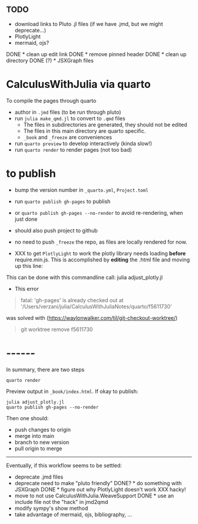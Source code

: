 ## TODO

* download links to Pluto .jl files (if we have .jmd, but we might deprecate...)
* PlotlyLight
* mermaid, ojs?

DONE * clean up edit link
DONE * remove pinned header
DONE * clean up directory
DONE (?) * JSXGraph files

# CalculusWithJulia via quarto

To compile the pages through quarto


* author in `.jmd` files (to be run through pluto)
* run `julia make_qmd.jl` to convert to `.qmd` files
  - The files in subdirectories are generated, they should not be edited
  - The files in this main directory are quarto specific.
  - `_book` and `_freeze` are conveniences
* run `quarto preview` to develop interactively (kinda slow!)
* run `quarto render` to render pages (not too bad)

# to publish

* bump the version number in `_quarto.yml`, `Project.toml`
* run `quarto publish gh-pages` to publish
* or `quarto publish gh-pages --no-render` to avoid re-rendering, when just done
* should also push project to github
* no need to push `_freeze` the repo, as files are locally rendered for now.

* XXX to get `PlotlyLight` to work the plotly library needs loading **before** require.min.js. This is accomplished by **editing** the .html file and moving up this line:

<script src="https://cdn.plot.ly/plotly-2.11.0.min.js"></script>

This can be done with this commandline call: julia adjust_plotly.jl

* This error
> fatal: 'gh-pages' is already checked out at '/Users/verzani/julia/CalculusWithJuliaNotes/quarto/f5611730'

was solved with (https://waylonwalker.com/til/git-checkout-worktree/)
> git worktree remove f5611730


# ------

In summary, there are two steps

```
quarto render
```

Preview output in `_book/index.html`. If okay to publish:


```
julia adjust_plotly.jl
quarto publish gh-pages --no-render
```

Then one should:

* push changes to origin
* merge into main
* branch to new version
* pull origin to merge





---
Eventually, if this workflow seems to be settled:

* deprecate .jmd files
* deprecate need to make "pluto friendly"
DONE? * do something with JSXGraph
DONE * figure out why PlotlyLight doesn't work XXX hacky!
* move to not use CalculusWithJulia.WeaveSupport
DONE * use an include file not the "hack" in jmd2qmd
* modify sympy's show method
* take advantage of mermaid, ojs, bibliography, ...
